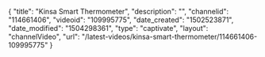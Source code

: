 {
    "title": "Kinsa Smart Thermometer",
    "description": "",
    "channelid": "114661406",
    "videoid": "109995775",
    "date_created": "1502523871",
    "date_modified": "1504298361",
    "type": "captivate",
    "layout": "channelVideo",
    "url": "\/latest-videos\/kinsa-smart-thermometer\/114661406-109995775"
}